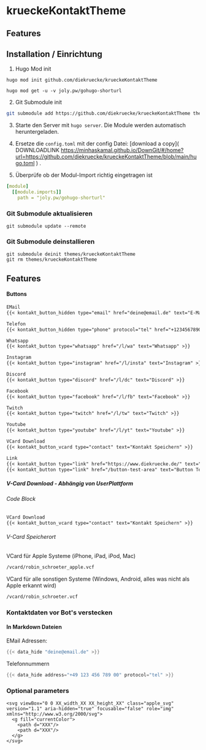 # krueckeKontaktTheme

## Features

## Installation / Einrichtung

1. Hugo Mod init

  ```shell
  hugo mod init github.com/diekruecke/krueckeKontaktTheme

  hugo mod get -u -v joly.pw/gohugo-shorturl
  ```

2. Git Submodule init

  ```bash
  git submodule add https://github.com/diekruecke/krueckeKontaktTheme themes/krueckeKontaktTheme
  ```

3. Starte den Server mit `hugo server`. Die Module werden automatisch heruntergeladen.

4. Ersetze die `config.toml` mit der config Datei: [download a copy]( DOWNLOADLINK https://minhaskamal.github.io/DownGit/#/home?url=https://github.com/diekruecke/krueckeKontaktTheme/blob/main/hugo.toml ) .

5. Überprüfe ob der Modul-Import richtig eingetragen ist

  ```yaml
  [module]
    [[module.imports]]
      path = "joly.pw/gohugo-shorturl"
  ```
### Git Submodule aktualisieren

  ```shell
  git submodule update --remote
  ```

### Git Submodule deinstallieren

  ```shell
  git submodule deinit themes/krueckeKontaktTheme
  git rm themes/krueckeKontaktTheme
  ```

## Features

#### Buttons

  ```markdown
  EMail
  {{< kontakt_button_hidden type="email" href="deine@email.de" text="E-Mail" >}}

  Telefon
  {{< kontakt_button_hidden type="phone" protocol="tel" href="+1234567890123" text="Mobile" >}}

  Whatsapp
  {{< kontakt_button type="whatsapp" href="/l/wa" text="Whatsapp" >}}

  Instagram
  {{< kontakt_button type="instagram" href="/l/insta" text="Instagram" >}}

  Discord
  {{< kontakt_button type="discord" href="/l/dc" text="Discord" >}}

  Facebook
  {{< kontakt_button type="facebook" href="/l/fb" text="Facebook" >}}

  Twitch
  {{< kontakt_button type="twitch" href="/l/tw" text="Twitch" >}}

  Youtube
  {{< kontakt_button type="youtube" href="/l/yt" text="Youtube" >}}

  VCard Download
  {{< kontakt_button_vcard type="contact" text="Kontakt Speichern" >}}

  Link
  {{< kontakt_button type="link" href="https://www.diekruecke.de/" text="Private Kontaktdaten" >}}
  {{< kontakt_button type="link" href="/button-test-area" text="Button Test Area" >}}
  ```

##### V-Card Download - Abhängig von UserPlattform

###### Code Block
  ```markdown
  VCard Download
  {{< kontakt_button_vcard type="contact" text="Kontakt Speichern" >}}
  ```

###### V-Card Speicherort

  VCard für Apple Systeme (iPhone, iPad, iPod, Mac)
  ```markdown
  /vcard/robin_schroeter_apple.vcf
  ```

  VCard für alle sonstigen Systeme (Windows, Android, alles was nicht als Apple erkannt wird)
  ```markdown
  /vcard/robin_schroeter.vcf
  ```

### Kontaktdaten vor Bot's verstecken  

#### In Markdown Dateien
EMail Adressen:
  ```go
  {{< data_hide "deine@email.de" >}}  
  ```

Telefonnummern
  ```go
  {{< data_hide address="+49 123 456 789 00" protocol="tel" >}}  
  ```

### Optional parameters

```
<svg viewBox="0 0 XX_width_XX XX_height_XX" class="apple_svg" version="1.1" aria-hidden="true" focusable="false" role="img" xmlns="http://www.w3.org/2000/svg">
  <g fill="currentColor">
    <path d="XXX"/>
    <path d="XXX"/>
  </g>
</svg>
```
